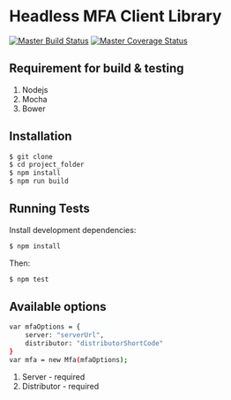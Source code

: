 # Headless MFA Client Library

[![Master Build Status](https://travis-ci.org/miracl/mfa-client-js.svg?branch=master)](https://travis-ci.org/miracl/mfa-client-js)
[![Master Coverage Status](https://coveralls.io/repos/github/miracl/mfa-client-js/badge.svg?branch=master)](https://coveralls.io/github/miracl/mfa-client-js?branch=master)


## Requirement for build & testing

1. Nodejs
2. Mocha
3. Bower

## Installation

```bash
$ git clone
$ cd project_folder
$ npm install
$ npm run build
```

## Running Tests

Install development dependencies:

```bash
$ npm install
```

Then:

```bash
$ npm test
```

## Available options

```bash
var mfaOptions = {
	server: "serverUrl",
	distributor: "distributorShortCode"
}
var mfa = new Mfa(mfaOptions);
```
 1. Server - required
 2. Distributor - required
 